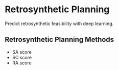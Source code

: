 # Retrosynthetic Planning
Predict retrosynthetic feasibility with deep learning.

## Retrosynthetic Planning Methods
- SA score
- SC score
- RA score 
